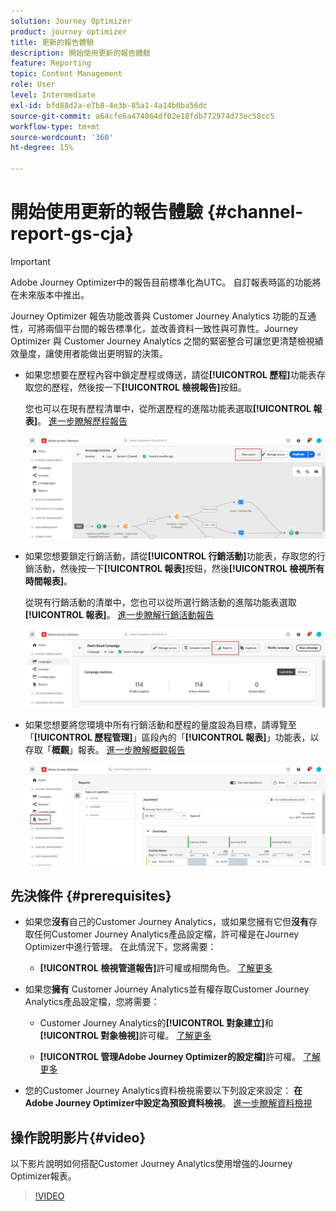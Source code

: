 ```yaml
---
solution: Journey Optimizer
product: journey optimizer
title: 更新的報告體驗
description: 開始使用更新的報告體驗
feature: Reporting
topic: Content Management
role: User
level: Intermediate
exl-id: bfd88d2a-e7b8-4e3b-85a1-4a14b0ba56dc
source-git-commit: a64cfe6a474864df02e18fdb772974d73ec58cc5
workflow-type: tm+mt
source-wordcount: '360'
ht-degree: 15%

---
```


# 開始使用更新的報告體驗 {#channel-report-gs-cja}

>[!IMPORTANT]
>
>Adobe Journey Optimizer中的報告目前標準化為UTC。 自訂報表時區的功能將在未來版本中推出。

Journey Optimizer 報告功能改善與 Customer Journey Analytics 功能的互通性，可將兩個平台間的報告標準化，並改善資料一致性與可靠性。Journey Optimizer 與 Customer Journey Analytics 之間的緊密整合可讓您更清楚檢視績效量度，讓使用者能做出更明智的決策。

* 如果您想要在歷程內容中鎖定歷程或傳送，請從&#x200B;**[!UICONTROL 歷程]**&#x200B;功能表存取您的歷程，然後按一下&#x200B;**[!UICONTROL 檢視報告]**&#x200B;按鈕。

  您也可以在現有歷程清單中，從所選歷程的進階功能表選取&#x200B;**[!UICONTROL 報表]**。 [進一步瞭解歷程報告](journey-global-report-cja.md)

  ![](assets/gs-cja-report-3.png)

* 如果您想要鎖定行銷活動，請從&#x200B;**[!UICONTROL 行銷活動]**&#x200B;功能表，存取您的行銷活動，然後按一下&#x200B;**[!UICONTROL 報表]**&#x200B;按鈕，然後&#x200B;**[!UICONTROL 檢視所有時間報表]**。

  從現有行銷活動的清單中，您也可以從所選行銷活動的進階功能表選取&#x200B;**[!UICONTROL 報表]**。 [進一步瞭解行銷活動報告](campaign-global-report-cja.md)

  ![](assets/gs-cja-report-2.png)

* 如果您想要將您環境中所有行銷活動和歷程的量度設為目標，請導覽至「**[!UICONTROL 歷程管理]**」區段內的「**[!UICONTROL 報表]**」功能表，以存取「**概觀**」報表。 [進一步瞭解概觀報告](channel-report-cja.md)

  ![](assets/gs-cja-report-1.png)

## 先決條件 {#prerequisites}

* 如果您&#x200B;**沒有**&#x200B;自己的Customer Journey Analytics，或如果您擁有它但&#x200B;**沒有**&#x200B;存取任何Customer Journey Analytics產品設定檔，許可權是在Journey Optimizer中進行管理。 在此情況下，您將需要：

   * **[!UICONTROL 檢視管道報告]**&#x200B;許可權或相關角色。 [了解更多](../administration/permissions.md)

* 如果您&#x200B;**擁有** Customer Journey Analytics並有權存取Customer Journey Analytics產品設定檔，您將需要：

   * Customer Journey Analytics的&#x200B;**[!UICONTROL 對象建立]**&#x200B;和&#x200B;**[!UICONTROL 對象檢視]**&#x200B;許可權。 [了解更多](https://experienceleague.adobe.com/en/docs/analytics-platform/using/technotes/access-control)

   * **[!UICONTROL 管理Adobe Journey Optimizer的設定檔]**&#x200B;許可權。 [了解更多](../administration/permissions.md)

* 您的Customer Journey Analytics資料檢視需要以下列設定來設定： **在Adobe Journey Optimizer中設定為預設資料檢視**。 [進一步瞭解資料檢視](https://experienceleague.adobe.com/en/docs/analytics-platform/using/cja-dataviews/create-dataview)

## 操作說明影片{#video}

以下影片說明如何搭配Customer Journey Analytics使用增強的Journey Optimizer報表。

>[!VIDEO](https://video.tv.adobe.com/v/3430413)